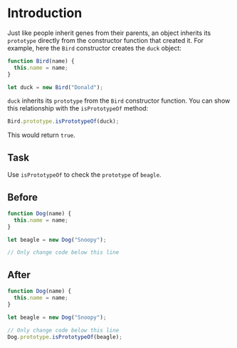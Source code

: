# Introduction

Just like people inherit genes from their parents, an object inherits its `prototype` directly from the constructor function that created it. For example, here the `Bird` constructor creates the `duck` object:

```javascript
function Bird(name) {
  this.name = name;
}

let duck = new Bird("Donald");
```
`duck` inherits its `prototype` from the `Bird` constructor function. You can show this relationship with the `isPrototypeOf` method:
```javascript
Bird.prototype.isPrototypeOf(duck);
```
This would return `true`.

## Task 

Use `isPrototypeOf` to check the `prototype` of `beagle`.

## Before

```javascript
function Dog(name) {
  this.name = name;
}

let beagle = new Dog("Snoopy");

// Only change code below this line
```

## After

```javascript
function Dog(name) {
  this.name = name;
}

let beagle = new Dog("Snoopy");

// Only change code below this line
Dog.prototype.isPrototypeOf(beagle);
```
